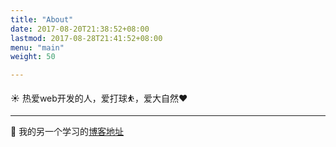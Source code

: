 ```yaml
---
title: "About"
date: 2017-08-20T21:38:52+08:00
lastmod: 2017-08-28T21:41:52+08:00
menu: "main"
weight: 50

---
```


☀️ 热爱web开发的人，爱打球⛹，爱大自然❤
***
🚀 我的另一个学习的[博客地址](https://vvushaostudy.cn/)

